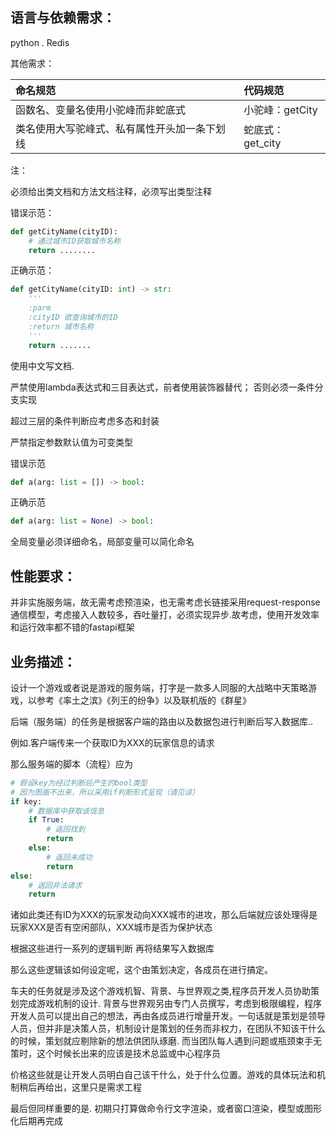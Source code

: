 ## 语言与依赖需求：

python . Redis

其他需求：

| 命名规范                                     | 代码规范         |
| :------------------------------------------- | :--------------- |
| 函数名、变量名使用小驼峰而非蛇底式           | 小驼峰：getCity  |
| 类名使用大写驼峰式、私有属性开头加一条下划线 | 蛇底式：get_city |

注：

必须给出类文档和方法文档注释，必须写出类型注释



错误示范：

```python
def getCityName(cityID):
	# 通过城市ID获取城市名称
    return ........
```

正确示范：

```python
def getCityName(cityID: int) -> str:
    '''
    :parm
    :cityID 欲查询城市的ID
    :return 城市名称
    '''
    return .......
```

使用中文写文档.

  严禁使用lambda表达式和三目表达式，前者使用装饰器替代； 否则必须一条件分支实现

超过三层的条件判断应考虑多态和封装

  严禁指定参数默认值为可变类型

错误示范

```python
def a(arg: list = []) -> bool:
```

正确示范

```py
def a(arg: list = None) -> bool:
```

全局变量必须详细命名，局部变量可以简化命名

## 性能要求：

并非实施服务端，故无需考虑预渲染，也无需考虑长链接采用request-response通信模型，考虑接入人数较多，吞吐量打，必须实现异步.故考虑，使用开发效率和运行效率都不错的fastapi框架

## 业务描述：

设计一个游戏或者说是游戏的服务端，打字是一款多人同服的大战略中天策略游戏，以参考《率土之滨》《列王的纷争》以及联机版的《群星》

后端（服务端）的任务是根据客户端的路由以及数据包进行判断后写入数据库..

例如.客户端传来一个获取ID为XXX的玩家信息的请求

那么服务端的脚本（流程）应为

```python
# 假设key为经过判断后产生的bool类型
# 因为图画不出来，所以采用if判断形式呈现（请见谅）
if key:
    # 数据库中获取该信息
    if True:
        # 返回找到
		return 
    else:
        # 返回未成功
        return
else:
    # 返回非法请求
	return         
```

诸如此类还有ID为XXX的玩家发动向XXX城市的进攻，那么后端就应该处理得是玩家XXX是否有空闲部队，XXX城市是否为保护状态

根据这些进行一系列的逻辑判断  再将结果写入数据库



那么这些逻辑该如何设定呢，这个由策划决定，各成员在进行搞定。

车夫的任务就是涉及这个游戏机智、背景、与世界观之类,程序员开发人员协助策划完成游戏机制的设计. 背景与世界观另由专门人员撰写，考虑到极限编程，程序开发人员可以提出自己的想法，再由各成员进行增量开发。一句话就是策划是领导人员，但并非是决策人员，机制设计是策划的任务而非权力，在团队不知该干什么的时候，策划就应剔除新的想法供团队琢磨. 而当团队每人遇到问题或瓶颈束手无策时，这个时候长出来的应该是技术总监或中心程序员

价格这些就是让开发人员明白自己该干什么，处于什么位置。游戏的具体玩法和机制稍后再给出，这里只是需求工程

最后但同样重要的是. 初期只打算做命令行文字渲染，或者窗口渲染，模型或图形化后期再完成

